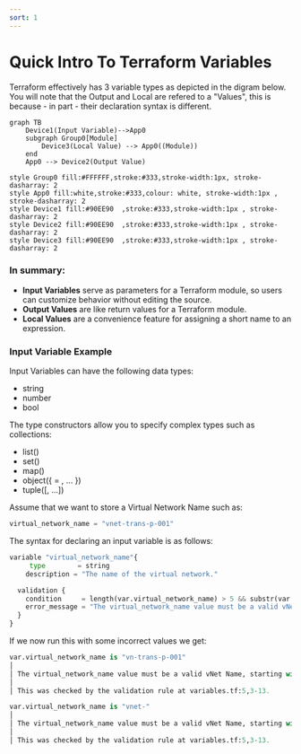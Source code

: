 ```yaml
---
sort: 1
---
```


# Quick Intro To Terraform Variables

Terraform effectively has 3 variable types as depicted in the digram below.  You will note that the Output and Local are refered to a "Values", this is because - in part - their declaration syntax is different.

```mermaid
graph TB
    Device1(Input Variable)-->App0
    subgraph Group0[Module]
        Device3(Local Value) --> App0((Module))
    end
    App0 --> Device2(Output Value)

style Group0 fill:#FFFFFF,stroke:#333,stroke-width:1px, stroke-dasharray: 2
style App0 fill:white,stroke:#333,colour: white, stroke-width:1px , stroke-dasharray: 2
style Device1 fill:#90EE90	,stroke:#333,stroke-width:1px , stroke-dasharray: 2
style Device2 fill:#90EE90	,stroke:#333,stroke-width:1px , stroke-dasharray: 2
style Device3 fill:#90EE90	,stroke:#333,stroke-width:1px , stroke-dasharray: 2

```

### In summary:
- <b>Input Variables</b> serve as parameters for a Terraform module, so users can customize behavior without editing the source.
- <b>Output Values</b> are like return values for a Terraform module.
- <b>Local Values</b> are a convenience feature for assigning a short name to an expression.


### Input Variable Example

Input Variables can have the following data types:
- string
- number
- bool

The type constructors allow you to specify complex types such as collections:

- list(<TYPE>)
- set(<TYPE>)
- map(<TYPE>)
- object({<ATTR NAME> = <TYPE>, ... })
- tuple([<TYPE>, ...])


Assume that we want to store a Virtual Network Name such as:

```python
virtual_network_name = "vnet-trans-p-001"
```

The syntax for declaring an input variable is as follows:

```python
variable "virtual_network_name"{
     type        = string
    description = "The name of the virtual network."

  validation {
    condition     = length(var.virtual_network_name) > 5 && substr(var.virtual_network_name, 0, 5) == "vnet-"
    error_message = "The virtual_network_name value must be a valid vNet Name, starting with \"vnet-\"."
  }
}
```

If we now run this with some incorrect values we get:

```python
var.virtual_network_name is "vn-trans-p-001"
│
│ The virtual_network_name value must be a valid vNet Name, starting with "vnet-".
│
│ This was checked by the validation rule at variables.tf:5,3-13.
```

```python
var.virtual_network_name is "vnet-"
│
│ The virtual_network_name value must be a valid vNet Name, starting with "vnet-".
│
│ This was checked by the validation rule at variables.tf:5,3-13.
```